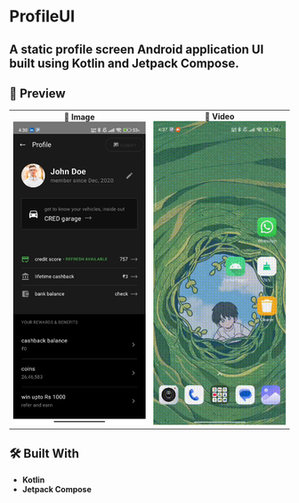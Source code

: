 # ProfileUI

A static profile screen Android application UI built using **Kotlin** and **Jetpack Compose**.
---

## 📸 Preview 

<table>
  <tr>
    <td align="center">
      <strong>📸 Image</strong><br>
      <img src="media/demo_ss.jpeg" width="250" alt="Screenshot"/>
    </td>
    <td align="center">
      <strong>🎥 Video</strong><br>
      <img src="media/demo_video.gif" width="250" alt="Demo Video"/>
    </td>
  </tr>
</table>

## 🛠️ Built With

- **Kotlin**
- **Jetpack Compose**
